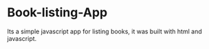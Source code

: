 # Book-listing-App
Its a simple javascript app for listing books, it was built with html and javascript.
